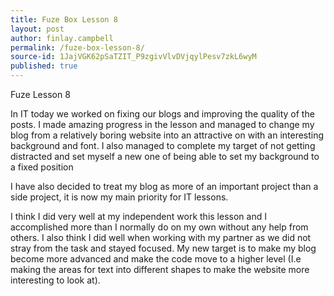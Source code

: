 ```yaml
---
title: Fuze Box Lesson 8
layout: post
author: finlay.campbell
permalink: /fuze-box-lesson-8/
source-id: 1JajVGK62pSaTZIT_P9zgivVlvDVjqylPesv7zkL6wyM
published: true
---
```

Fuze Lesson 8

In IT today we worked on fixing our blogs and improving the quality of the posts. I made amazing progress in the lesson and managed to change my blog from a relatively boring website into an attractive on with an interesting background and font. I also managed to complete my target of not getting distracted and set myself a new one of being able to set my background to a fixed position

I have also decided to treat my blog as more of an important project than a side project, it is now my main priority for IT lessons.

I think I did very well at my independent work this lesson and I accomplished more than I normally do on my own without any help from others. I also think I did well when working with my partner as we did not stray from the task and stayed focused. My new target is to make my blog become more advanced and make the code move to a higher level (I.e making the areas for text into different shapes to make the website more interesting to look at).


